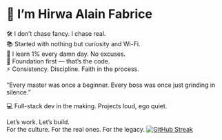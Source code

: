 👊 I’m Hirwa Alain Fabrice
=============================
🛠️ I don’t chase fancy. I chase real.  
📚 Started with nothing but curiosity and Wi-Fi.  
🔁 I learn 1% every damn day. No excuses.  
🧱 Foundation first — that’s the code.  
⚡ Consistency. Discipline. Faith in the process.

“Every master was once a beginner. Every boss was once just grinding in silence.”

💻 Full-stack dev in the making. Projects loud, ego quiet.

Let’s work. Let’s build.  
For the culture. For the real ones. For the legacy.
[![GitHub Streak](https://streak-stats.demolab.com?user=Hir2wa)](https://git.io/streak-stats)
